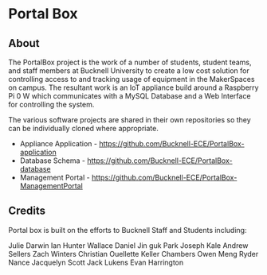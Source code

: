 # Portal Box
## About
The PortalBox project is the work of a number of students, student teams, and staff members at Bucknell University to create a low cost solution for controlling access to and tracking usage of equipment in the MakerSpaces on campus. The resultant work is an IoT appliance build around a Raspberry Pi 0 W which communicates with a MySQL Database and a Web Interface for controlling the system.

The various software projects are shared in their own repositories so they can be individually cloned where appropriate.

- Appliance Application - https://github.com/Bucknell-ECE/PortalBox-application
- Database Schema - https://github.com/Bucknell-ECE/PortalBox-database
- Management Portal - https://github.com/Bucknell-ECE/PortalBox-ManagementPortal

## Credits
Portal box is built on the efforts to Bucknell Staff and Students including:

Julie Darwin
Ian Hunter Wallace
Daniel Jin guk Park
Joseph Kale
Andrew Sellers
Zach Winters
Christian Ouellette
Keller Chambers
Owen Meng
Ryder Nance
Jacquelyn Scott
Jack Lukens
Evan Harrington